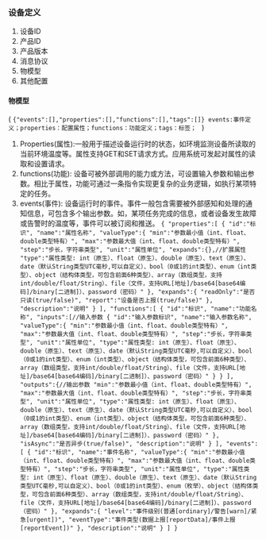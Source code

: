 ### 设备定义
1. 设备ID
2. 产品ID
3. 产品版本
4. 消息协议
5. 物模型
6. 其他配置

 #### 物模型
(
``{"events":[],"properties":[],"functions":[],"tags":[]}
events:事件定义；properties：配置属性；functions：功能定义；tags：标签；
``
)
1. Properties(属性):一般用于描述设备运行时的状态，如环境监测设备所读取的当前环境温度等。属性支持GET和SET请求方式。应用系统可发起对属性的读取和设置请求。
2. functions(功能): 设备可被外部调用的能力或方法，可设置输入参数和输出参数。相比于属性，功能可通过一条指令实现更复杂的业务逻辑，如执行某项特定的任务。
3. events(事件): 设备运行时的事件。事件一般包含需要被外部感知和处理的通知信息，可包含多个输出参数。如，某项任务完成的信息，或者设备发生故障或告警时的温度等，事件可以被订阅和推送。
``
   {
   "properties":[
   {
   "id":"标识",
   "name":"属性名称",
   "valueType":{
   "min":"参数最小值（int、float、double类型特有）",
   "max":"参数最大值（int、float、double类型特有）",
   "step":"步长，字符串类型",
   "unit":"属性单位",
   "expands":{},//扩展属性
   "type":"属性类型: int（原生）、float（原生）、double（原生）、text（原生）、date（默认String类型UTC毫秒,可以自定义）、bool（0或1的int类型）、enum（int类型）、object（结构体类型，可包含前面6种类型）、array（数组类型，支持int/double/float/String）、file（文件，支持URL[地址]/base64[base64编码]/binary[二进制]）、password（密码）"
   },
   "expands":{
   "readOnly":"是否只读(true/false)",
   "report":"设备是否上报(true/false)"
   },
   "description":"说明"
   }
   ],
   "functions":[
   {
   "id":"标识",
   "name":"功能名称",
   "inputs":[//输入参数
   {
   "id":"输入参数标识",
   "name":"输入参数名称",
   "valueType":{
   "min":"参数最小值（int、float、double类型特有）",
   "max":"参数最大值（int、float、double类型特有）",
   "step":"步长，字符串类型",
   "unit":"属性单位",
   "type":"属性类型: int（原生）、float（原生）、double（原生）、text（原生）、date（默认String类型UTC毫秒,可以自定义）、bool（0或1的int类型）、enum（int类型）、object（结构体类型，可包含前面6种类型）、array（数组类型，支持int/double/float/String）、file（文件，支持URL[地址]/base64[base64编码]/binary[二进制]）、password（密码）"
   }
   }
   ],
   "outputs":{//输出参数
   "min":"参数最小值（int、float、double类型特有）",
   "max":"参数最大值（int、float、double类型特有）",
   "step":"步长，字符串类型",
   "unit":"属性单位",
   "type":"属性类型: int（原生）、float（原生）、double（原生）、text（原生）、date（默认String类型UTC毫秒,可以自定义）、bool（0或1的int类型）、enum（int类型）、object（结构体类型，可包含前面6种类型）、array（数组类型，支持int/double/float/String）、file（文件，支持URL[地址]/base64[base64编码]/binary[二进制]）、password（密码）"
   },
   "isAsync":"是否异步(true/false)",
   "description":"说明"
   }
   ],
   "events":[
   {
   "id":"标识",
   "name":"事件名称",
   "valueType":{
   "min":"参数最小值（int、float、double类型特有）",
   "max":"参数最大值（int、float、double类型特有）",
   "step":"步长，字符串类型",
   "unit":"属性单位",
   "type":"属性类型: int（原生）、float（原生）、double（原生）、text（原生）、date（默认String类型UTC毫秒,可以自定义）、bool（0或1的int类型）、enum（枚举）、object（结构体类型，可包含前面6种类型）、array（数组类型，支持int/double/float/String）、file（文件，支持URL[地址]/base64[base64编码]/binary[二进制]）、password（密码）"
   },
   "expands":{
   "level":"事件级别(普通[ordinary]/警告[warn]/紧急[urgent])",
   "eventType":"事件类型(数据上报[reportData]/事件上报[reportEvent])"
   },
   "description":"说明"
   }
   ]
   }  
``

